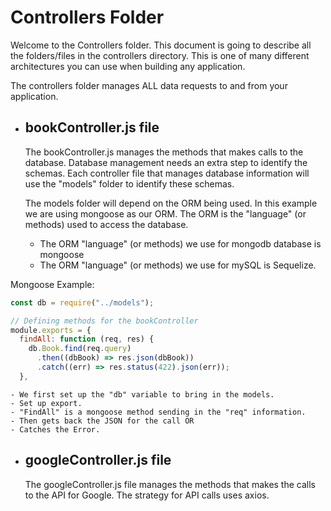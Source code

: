 # Controllers Folder

Welcome to the Controllers folder. This document is going to describe all the folders/files in the controllers directory. This is one of many different architectures you can use when building any application.

The controllers folder manages ALL data requests to and from your application.

- ## bookController.js file

  The bookController.js manages the methods that makes calls to the database. Database management needs an extra step to identify the schemas. Each controller file that manages database information will use the "models" folder to identify these schemas.

  The models folder will depend on the ORM being used. In this example we are using mongoose as our ORM. The ORM is the "language" (or methods) used to access the database.

  - The ORM "language" (or methods) we use for mongodb database is mongoose
  - The ORM "language" (or methods) we use for mySQL is Sequelize.

Mongoose Example:

```javascript
const db = require("../models");

// Defining methods for the bookController
module.exports = {
  findAll: function (req, res) {
    db.Book.find(req.query)
      .then((dbBook) => res.json(dbBook))
      .catch((err) => res.status(422).json(err));
  },
```

    - We first set up the "db" variable to bring in the models.
    - Set up export.
    - "FindAll" is a mongoose method sending in the "req" information.
    - Then gets back the JSON for the call OR
    - Catches the Error.

- ## googleController.js file

  The googleController.js file manages the methods that makes the calls to the API for Google. The strategy for API calls uses axios.
